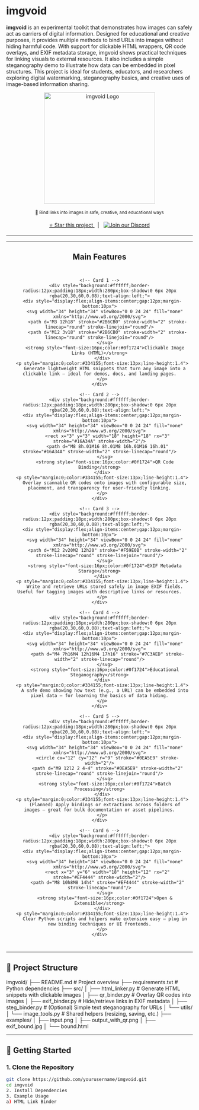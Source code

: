 # imgvoid

**imgvoid**  is an experimental toolkit that demonstrates how images can safely act as carriers of digital information. Designed for educational and creative purposes, it provides multiple methods to bind URLs into images without hiding harmful code. With support for clickable HTML wrappers, QR code overlays, and EXIF metadata storage, imgvoid shows practical techniques for linking visuals to external resources. It also includes a simple steganography demo to illustrate how data can be embedded in pixel structures. This project is ideal for students, educators, and researchers exploring digital watermarking, steganography basics, and creative uses of image-based information sharing.

<p align="center">
  <img src="examples/output_with_qr.png" alt="imgvoid Logo" width="300"/>
  <br/><br/>
  <small>🔗 Bind links into images in safe, creative, and educational ways</small>
  <br/><br/>
  <a href="https://github.com/yourusername/imgvoid" target="_blank" title="Star imgvoid on GitHub">
    ⭐ Star this project
  </a>
  &nbsp; | &nbsp;
  <a href="https://discord.gg/btZpkp45gQ" target="_blank" title="Join our community!">
    <img src="https://dcbadge.limes.pink/api/server/btZpkp45gQ" alt="Join our Discord"/>
  </a>
</p>

<hr/>


---

<h2 align="center">Main Features</h2>

<div align="center" style="max-width:1000px;margin:0 auto;">
  <div style="display:flex;flex-wrap:wrap;justify-content:center;gap:18px;padding:12px;">

    <!-- Card 1 -->
    <div style="background:#ffffff;border-radius:12px;padding:18px;width:280px;box-shadow:0 6px 20px rgba(20,30,60,0.08);text-align:left;">
      <div style="display:flex;align-items:center;gap:12px;margin-bottom:10px">
        <svg width="34" height="34" viewBox="0 0 24 24" fill="none" xmlns="http://www.w3.org/2000/svg">
          <path d="M3 12h18" stroke="#2B6CB0" stroke-width="2" stroke-linecap="round" stroke-linejoin="round"/>
          <path d="M12 3v18" stroke="#2B6CB0" stroke-width="2" stroke-linecap="round" stroke-linejoin="round"/>
        </svg>
        <strong style="font-size:16px;color:#0f1724">Clickable Image Links (HTML)</strong>
      </div>
      <p style="margin:0;color:#334155;font-size:13px;line-height:1.4">
        Generate lightweight HTML snippets that turn any image into a clickable link — ideal for demos, docs, and landing pages.
      </p>
    </div>

    <!-- Card 2 -->
    <div style="background:#ffffff;border-radius:12px;padding:18px;width:280px;box-shadow:0 6px 20px rgba(20,30,60,0.08);text-align:left;">
      <div style="display:flex;align-items:center;gap:12px;margin-bottom:10px">
        <svg width="34" height="34" viewBox="0 0 24 24" fill="none" xmlns="http://www.w3.org/2000/svg">
          <rect x="3" y="3" width="18" height="18" rx="3" stroke="#16A34A" stroke-width="2"/>
          <path d="M8 8h.01M16 8h.01M8 16h.01M16 16h.01" stroke="#16A34A" stroke-width="2" stroke-linecap="round"/>
        </svg>
        <strong style="font-size:16px;color:#0f1724">QR Code Binding</strong>
      </div>
      <p style="margin:0;color:#334155;font-size:13px;line-height:1.4">
        Overlay scannable QR codes onto images with configurable size, placement, and transparency for user-friendly linking.
      </p>
    </div>

    <!-- Card 3 -->
    <div style="background:#ffffff;border-radius:12px;padding:18px;width:280px;box-shadow:0 6px 20px rgba(20,30,60,0.08);text-align:left;">
      <div style="display:flex;align-items:center;gap:12px;margin-bottom:10px">
        <svg width="34" height="34" viewBox="0 0 24 24" fill="none" xmlns="http://www.w3.org/2000/svg">
          <path d="M12 2v20M2 12h20" stroke="#F59E0B" stroke-width="2" stroke-linecap="round" stroke-linejoin="round"/>
        </svg>
        <strong style="font-size:16px;color:#0f1724">EXIF Metadata Storage</strong>
      </div>
      <p style="margin:0;color:#334155;font-size:13px;line-height:1.4">
        Write and retrieve URLs stored safely in image EXIF fields. Useful for tagging images with descriptive links or resources.
      </p>
    </div>

    <!-- Card 4 -->
    <div style="background:#ffffff;border-radius:12px;padding:18px;width:280px;box-shadow:0 6px 20px rgba(20,30,60,0.08);text-align:left;">
      <div style="display:flex;align-items:center;gap:12px;margin-bottom:10px">
        <svg width="34" height="34" viewBox="0 0 24 24" fill="none" xmlns="http://www.w3.org/2000/svg">
          <path d="M4 7h16M4 12h16M4 17h16" stroke="#7C3AED" stroke-width="2" stroke-linecap="round"/>
        </svg>
        <strong style="font-size:16px;color:#0f1724">Educational Steganography</strong>
      </div>
      <p style="margin:0;color:#334155;font-size:13px;line-height:1.4">
        A safe demo showing how text (e.g., a URL) can be embedded into pixel data — for learning the basics of data hiding.
      </p>
    </div>

    <!-- Card 5 -->
    <div style="background:#ffffff;border-radius:12px;padding:18px;width:280px;box-shadow:0 6px 20px rgba(20,30,60,0.08);text-align:left;">
      <div style="display:flex;align-items:center;gap:12px;margin-bottom:10px">
        <svg width="34" height="34" viewBox="0 0 24 24" fill="none" xmlns="http://www.w3.org/2000/svg">
          <circle cx="12" cy="12" r="9" stroke="#0EA5E9" stroke-width="2"/>
          <path d="M9 12l2 2 4-4" stroke="#0EA5E9" stroke-width="2" stroke-linecap="round" stroke-linejoin="round"/>
        </svg>
        <strong style="font-size:16px;color:#0f1724">Batch Processing</strong>
      </div>
      <p style="margin:0;color:#334155;font-size:13px;line-height:1.4">
        (Planned) Apply bindings or extractions across folders of images — great for bulk documentation or asset pipelines.
      </p>
    </div>

    <!-- Card 6 -->
    <div style="background:#ffffff;border-radius:12px;padding:18px;width:280px;box-shadow:0 6px 20px rgba(20,30,60,0.08);text-align:left;">
      <div style="display:flex;align-items:center;gap:12px;margin-bottom:10px">
        <svg width="34" height="34" viewBox="0 0 24 24" fill="none" xmlns="http://www.w3.org/2000/svg">
          <rect x="3" y="6" width="18" height="12" rx="2" stroke="#EF4444" stroke-width="2"/>
          <path d="M8 10h8M8 14h4" stroke="#EF4444" stroke-width="2" stroke-linecap="round"/>
        </svg>
        <strong style="font-size:16px;color:#0f1724">Open & Extensible</strong>
      </div>
      <p style="margin:0;color:#334155;font-size:13px;line-height:1.4">
        Clear Python scripts and helpers make extension easy — plug in new binding techniques or UI frontends.
      </p>
    </div>

  </div>
</div>

<hr/>


## 📂 Project Structure

imgvoid/
├── README.md # Project overview
├── requirements.txt # Python dependencies
├── src/
│ ├── html_linker.py # Generate HTML snippets with clickable images
│ ├── qr_binder.py # Overlay QR codes into images
│ ├── exif_binder.py # Hide/retrieve links in EXIF metadata
│ ├── steg_binder.py # (Optional) Simple text steganography for URLs
│ └── utils/
│ └── image_tools.py # Shared helpers (resizing, saving, etc.)
├── examples/
│ ├── input.png
│ ├── output_with_qr.png
│ ├── exif_bound.jpg
│ └── bound.html


---

## 🚀 Getting Started

### 1. Clone the Repository
```bash
git clone https://github.com/yourusername/imgvoid.git
cd imgvoid
2. Install Dependencies
3. Example Usage
a) HTML Link Binder
